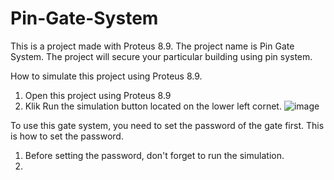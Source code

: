 # Pin-Gate-System
This is a project made with Proteus 8.9. The project name is Pin Gate System. The project will secure your particular building using pin system.

How to simulate this project using Proteus 8.9.
1. Open this project using Proteus 8.9
2. Klik Run the simulation button located on the lower left cornet. ![image](https://user-images.githubusercontent.com/86037624/126878153-1c7eff56-fef9-42f1-b3df-76d21c3dacf5.png)

To use this gate system, you need to set the password of the gate first. This is how to set the password.
1. Before setting the password, don't forget to run the simulation.
2. 
